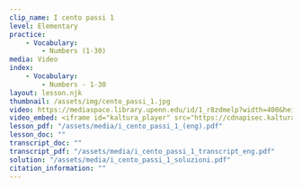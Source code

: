 ```yaml
---
clip_name: I cento passi 1 
level: Elementary
practice: 
    - Vocabulary: 
        - Numbers (1-30)
media: Video
index: 
    - Vocabulary: 
        - Numbers - 1-30
layout: lesson.njk
thumbnail: /assets/img/cento_passi_1.jpg
video: https://mediaspace.library.upenn.edu/id/1_r8zdmelp?width=400&height=285&playerId=52628472
video_embed: <iframe id="kaltura_player" src="https://cdnapisec.kaltura.com/p/1147242/sp/114724200/embedIframeJs/uiconf_id/9757771/partner_id/1147242?iframeembed=true&playerId=kaltura_player&entry_id=1_r8zdmelp&flashvars[streamerType]=auto&amp;flashvars[localizationCode]=en&amp;flashvars[sideBarContainer.plugin]=true&amp;flashvars[sideBarContainer.position]=left&amp;flashvars[sideBarContainer.clickToClose]=true&amp;flashvars[chapters.plugin]=true&amp;flashvars[chapters.layout]=vertical&amp;flashvars[chapters.thumbnailRotator]=false&amp;flashvars[streamSelector.plugin]=true&amp;flashvars[EmbedPlayer.SpinnerTarget]=videoHolder&amp;flashvars[dualScreen.plugin]=true&amp;flashvars[Kaltura.addCrossoriginToIframe]=true&amp;&wid=1_40d4day3" width="400" height="285" allowfullscreen webkitallowfullscreen mozAllowFullScreen allow="autoplay *; fullscreen *; encrypted-media *" sandbox="allow-downloads allow-forms allow-same-origin allow-scripts allow-top-navigation allow-pointer-lock allow-popups allow-modals allow-orientation-lock allow-popups-to-escape-sandbox allow-presentation allow-top-navigation-by-user-activation" frameborder="0" title="I cento passi 1"></iframe>
lesson_pdf: "/assets/media/i_cento_passi_1_(eng).pdf"
lesson_doc: ""
transcript_doc: ""
transcript_pdf: "/assets/media/i_cento_passi_1_transcript_eng.pdf"
solution: "/assets/media/i_cento_passi_1_soluzioni.pdf"
citation_information: ""
---
```


